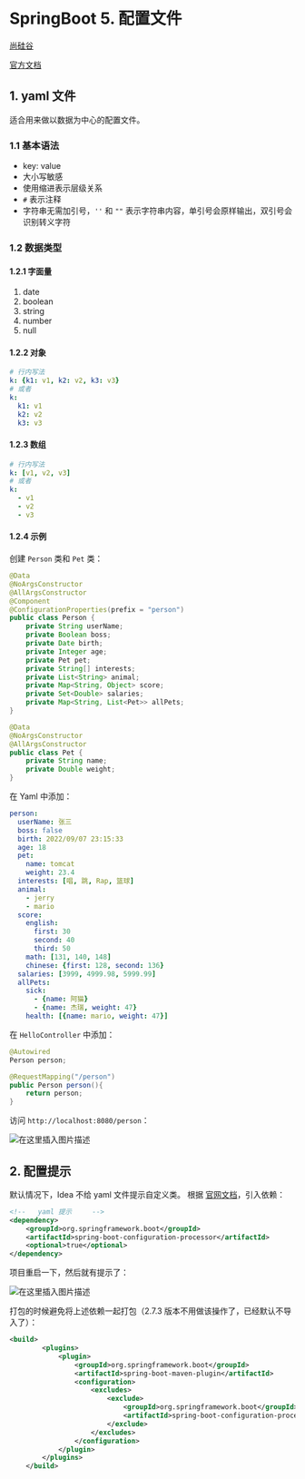 # SpringBoot 5. 配置文件
[尚硅谷](https://www.bilibili.com/video/BV19K4y1L7MT)

[官方文档](https://docs.spring.io/spring-boot/docs/current/reference/html/index.html)
## 1. yaml 文件
适合用来做以数据为中心的配置文件。
### 1.1 基本语法
- key: value
- 大小写敏感
- 使用缩进表示层级关系
- `#` 表示注释
- 字符串无需加引号，`''` 和 `""` 表示字符串内容，单引号会原样输出，双引号会识别转义字符

### 1.2 数据类型
#### 1.2.1 字面量
1. date
2. boolean
3. string
4. number
5. null
#### 1.2.2 对象
```yml
# 行内写法
k: {k1: v1, k2: v2, k3: v3}
# 或者
k:
  k1: v1
  k2: v2
  k3: v3
```
#### 1.2.3 数组
```yml
# 行内写法
k: [v1, v2, v3]
# 或者
k:
  - v1
  - v2
  - v3
```
#### 1.2.4 示例
创建 `Person` 类和 `Pet` 类：
```java
@Data
@NoArgsConstructor
@AllArgsConstructor
@Component
@ConfigurationProperties(prefix = "person")
public class Person {
    private String userName;
    private Boolean boss;
    private Date birth;
    private Integer age;
    private Pet pet;
    private String[] interests;
    private List<String> animal;
    private Map<String, Object> score;
    private Set<Double> salaries;
    private Map<String, List<Pet>> allPets;
}

@Data
@NoArgsConstructor
@AllArgsConstructor
public class Pet {
    private String name;
    private Double weight;
}
```
在 Yaml 中添加：
```yml
person:
  userName: 张三
  boss: false
  birth: 2022/09/07 23:15:33
  age: 18
  pet:
    name: tomcat
    weight: 23.4
  interests: [唱, 跳, Rap, 篮球]
  animal:
    - jerry
    - mario
  score:
    english:
      first: 30
      second: 40
      third: 50
    math: [131, 140, 148]
    chinese: {first: 128, second: 136}
  salaries: [3999, 4999.98, 5999.99]
  allPets:
    sick:
      - {name: 阿猫}
      - {name: 杰瑞, weight: 47}
    health: [{name: mario, weight: 47}]
```

在 `HelloController` 中添加：
```java
@Autowired
Person person;

@RequestMapping("/person")
public Person person(){
    return person;
}
```
访问 `http://localhost:8080/person`：

![在这里插入图片描述](https://img-blog.csdnimg.cn/df1db97bb530497f9e3836c64c163e19.png)

## 2. 配置提示
默认情况下，Idea 不给 yaml 文件提示自定义类。
根据 [官网文档](https://docs.spring.io/spring-boot/docs/2.7.3/reference/html/configuration-metadata.html#appendix.configuration-metadata.annotation-processor)，引入依赖：
```xml
<!--   yaml 提示     -->
<dependency>
    <groupId>org.springframework.boot</groupId>
    <artifactId>spring-boot-configuration-processor</artifactId>
    <optional>true</optional>
</dependency>
```

项目重启一下，然后就有提示了：

![在这里插入图片描述](https://img-blog.csdnimg.cn/63eb51eb175d4cc9a7e88f2f6dce244d.png)

打包的时候避免将上述依赖一起打包（2.7.3 版本不用做该操作了，已经默认不导入了）：
```xml
<build>
        <plugins>
            <plugin>
                <groupId>org.springframework.boot</groupId>
                <artifactId>spring-boot-maven-plugin</artifactId>
                <configuration>
                    <excludes>
                        <exclude>
                            <groupId>org.springframework.boot</groupId>
                            <artifactId>spring-boot-configuration-processor</artifactId>
                        </exclude>
                    </excludes>
                </configuration>
            </plugin>
        </plugins>
    </build>
```